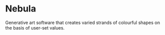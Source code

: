 # Nebula
Generative art software that creates varied strands of colourful shapes on the basis of user-set values.
